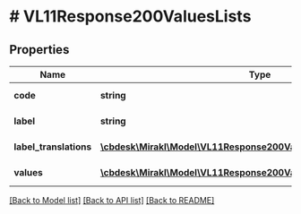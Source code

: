 # # VL11Response200ValuesLists

## Properties

Name | Type | Description | Notes
------------ | ------------- | ------------- | -------------
**code** | **string** | Value list code | [optional]
**label** | **string** | Value list label | [optional]
**label_translations** | [**\cbdesk\Mirakl\Model\VL11Response200ValuesListsLabelTranslations[]**](VL11Response200ValuesListsLabelTranslations.md) | Value list translations | [optional]
**values** | [**\cbdesk\Mirakl\Model\VL11Response200ValuesListsValues[]**](VL11Response200ValuesListsValues.md) | Value list&#39;s of value list | [optional]

[[Back to Model list]](../../README.md#models) [[Back to API list]](../../README.md#endpoints) [[Back to README]](../../README.md)
